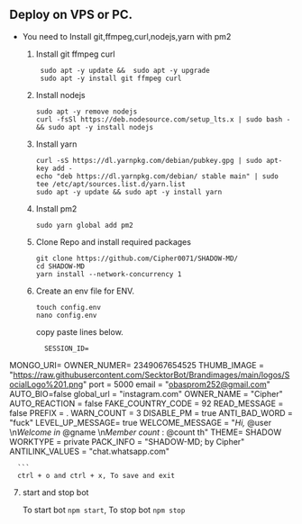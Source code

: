 ## Deploy on VPS or PC.
- You need to Install git,ffmpeg,curl,nodejs,yarn with pm2 
   1. Install git ffmpeg curl 
      ```
       sudo apt -y update &&  sudo apt -y upgrade 
       sudo apt -y install git ffmpeg curl
      ```
   2. Install nodejs 
      ```
      sudo apt -y remove nodejs
      curl -fsSl https://deb.nodesource.com/setup_lts.x | sudo bash - && sudo apt -y install nodejs
      ```

   3. Install yarn
      ```
      curl -sS https://dl.yarnpkg.com/debian/pubkey.gpg | sudo apt-key add - 
      echo "deb https://dl.yarnpkg.com/debian/ stable main" | sudo tee /etc/apt/sources.list.d/yarn.list
      sudo apt -y update && sudo apt -y install yarn
      ```

   4. Install pm2
      ```
      sudo yarn global add pm2
      ```

   5. Clone Repo and install required packages
      ```
      git clone https://github.com/Cipher0071/SHADOW-MD/
      cd SHADOW-MD
      yarn install --network-concurrency 1
      ```

   6. Create an env file for ENV. 
      ```
      touch config.env
      nano config.env
      ```
      copy paste lines below.

      ```
        SESSION_ID=
MONGO_URI=
OWNER_NUMER= 2349067654525
THUMB_IMAGE = "https://raw.githubusercontent.com/SecktorBot/Brandimages/main/logos/SocialLogo%201.png"
port = 5000
email = "obasprom252@gmail.com"
AUTO_BIO=false
global_url = "instagram.com"
OWNER_NAME = "Cipher"
AUTO_REACTION = false
FAKE_COUNTRY_CODE = 92
READ_MESSAGE = false
PREFIX = .
WARN_COUNT = 3
DISABLE_PM = true
ANTI_BAD_WORD = "fuck"
LEVEL_UP_MESSAGE= true
WELCOME_MESSAGE =  "*Hi,* @user \n*Welcome in* @gname \n*Member count* : @count th"
THEME= SHADOW
WORKTYPE = private
PACK_INFO = "SHADOW-MD; by Cipher"
ANTILINK_VALUES = "chat.whatsapp.com"
      
      ```
      ctrl + o and ctrl + x, To save and exit

   7. start and stop bot

      To start bot ``` npm start ```,
      To stop bot ``` npm stop ```
